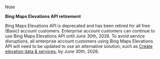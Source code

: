 > [!NOTE]
> **Bing Maps Elevations API retirement**
>
> Bing Maps Elevations API is deprecated and has been retired for all free (Basic) account customers. Enterprise account customers can continue to use Bing Maps Elevations API until June 30th, 2026. To avoid service disruptions, all enterprise account customers using Bing Maps Elevations API will need to be updated to use an alternative solution, such as [Create elevation data & services](/azure/azure-maps/elevation-data-services), by June 30th, 2026.